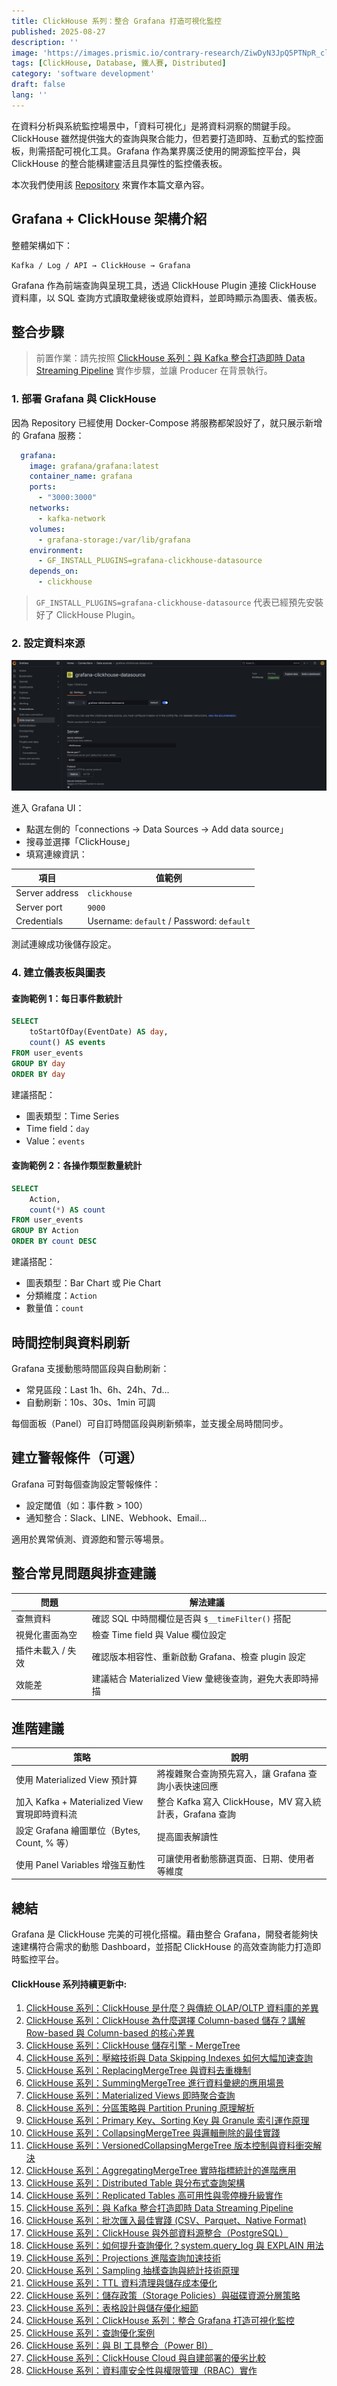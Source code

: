 ```yaml
---
title: ClickHouse 系列：整合 Grafana 打造可視化監控
published: 2025-08-27
description: ''
image: 'https://images.prismic.io/contrary-research/ZiwDyN3JpQ5PTNpR_clickhousecover.png?auto=format,compress'
tags: [ClickHouse, Database, 鐵人賽, Distributed]
category: 'software development'
draft: false 
lang: ''
---
```


在資料分析與系統監控場景中，「資料可視化」是將資料洞察的關鍵手段。ClickHouse 雖然提供強大的查詢與聚合能力，但若要打造即時、互動式的監控面板，則需搭配可視化工具。Grafana 作為業界廣泛使用的開源監控平台，與 ClickHouse 的整合能構建靈活且具彈性的監控儀表板。

本次我們使用該 [Repository](https://github.com/viiccwen/kafka-clickhouse-data-streaming-pipeline/tree/grafana-clickhouse-dashboard) 來實作本篇文章內容。

## Grafana + ClickHouse 架構介紹

整體架構如下：

```
Kafka / Log / API → ClickHouse → Grafana
```

Grafana 作為前端查詢與呈現工具，透過 ClickHouse Plugin 連接 ClickHouse 資料庫，以 SQL 查詢方式讀取彙總後或原始資料，並即時顯示為圖表、儀表板。

## 整合步驟

> 前置作業：請先按照 [ClickHouse 系列：與 Kafka 整合打造即時 Data Streaming Pipeline](https://blog.vicwen.app/posts/clickhouse-kafka-data-streaming-pipeline/) 實作步驟，並讓 Producer 在背景執行。

### 1. 部署 Grafana 與 ClickHouse

因為 Repository 已經使用 Docker-Compose 將服務都架設好了，就只展示新增的 Grafana 服務：

```yaml
  grafana:
    image: grafana/grafana:latest
    container_name: grafana
    ports:
      - "3000:3000"
    networks:
      - kafka-network
    volumes:
      - grafana-storage:/var/lib/grafana
    environment:
      - GF_INSTALL_PLUGINS=grafana-clickhouse-datasource
    depends_on:
      - clickhouse
```

> `GF_INSTALL_PLUGINS=grafana-clickhouse-datasource` 代表已經預先安裝好了 ClickHouse Plugin。

### 2. 設定資料來源

![Configure Datasource](../../assets/posts/clickhouse-grafana-dashboard/configure-datasource.png)

進入 Grafana UI：

* 點選左側的「connections → Data Sources → Add data source」
* 搜尋並選擇「ClickHouse」
* 填寫連線資訊：

| 項目               | 值範例                                       |
| ---------------- | ----------------------------------------- |
| Server address              | `clickhouse`                  |
| Server port | `9000`                                 |
| Credentials             | Username: `default` / Password: `default` |

測試連線成功後儲存設定。

### 4. 建立儀表板與圖表

#### 查詢範例 1：每日事件數統計

```sql
SELECT
    toStartOfDay(EventDate) AS day,
    count() AS events
FROM user_events
GROUP BY day
ORDER BY day
```

建議搭配：

* 圖表類型：Time Series
* Time field：`day`
* Value：`events`

#### 查詢範例 2：各操作類型數量統計

```sql
SELECT
    Action,
    count(*) AS count
FROM user_events
GROUP BY Action
ORDER BY count DESC
```

建議搭配：

* 圖表類型：Bar Chart 或 Pie Chart
* 分類維度：`Action`
* 數量值：`count`

## 時間控制與資料刷新

Grafana 支援動態時間區段與自動刷新：

* 常見區段：Last 1h、6h、24h、7d...
* 自動刷新：10s、30s、1min 可調

每個面板（Panel）可自訂時間區段與刷新頻率，並支援全局時間同步。

## 建立警報條件（可選）

Grafana 可對每個查詢設定警報條件：

* 設定閾值（如：事件數 > 100）
* 通知整合：Slack、LINE、Webhook、Email...

適用於異常偵測、資源飽和警示等場景。

## 整合常見問題與排查建議

| 問題         | 解法建議                                  |
| ---------- | ------------------------------------- |
| 查無資料       | 確認 SQL 中時間欄位是否與 `$__timeFilter()` 搭配  |
| 視覺化畫面為空    | 檢查 Time field 與 Value 欄位設定            |
| 插件未載入 / 失效 | 確認版本相容性、重新啟動 Grafana、檢查 plugin 設定     |
| 效能差        | 建議結合 Materialized View 彙總後查詢，避免大表即時掃描 |

## 進階建議

| 策略                                   | 說明                                         |
| ------------------------------------ | ------------------------------------------ |
| 使用 Materialized View 預計算             | 將複雜聚合查詢預先寫入，讓 Grafana 查詢小表快速回應             |
| 加入 Kafka + Materialized View 實現即時資料流 | 整合 Kafka 寫入 ClickHouse，MV 寫入統計表，Grafana 查詢 |
| 設定 Grafana 繪圖單位（Bytes, Count, % 等）   | 提高圖表解讀性                                    |
| 使用 Panel Variables 增強互動性             | 可讓使用者動態篩選頁面、日期、使用者等維度                      |

## 總結

Grafana 是 ClickHouse 完美的可視化搭檔。藉由整合 Grafana，開發者能夠快速建構符合需求的動態 Dashboard，並搭配 ClickHouse 的高效查詢能力打造即時監控平台。

#### ClickHouse 系列持續更新中:

1. [ClickHouse 系列：ClickHouse 是什麼？與傳統 OLAP/OLTP 資料庫的差異](https://blog.vicwen.app/posts/what-is-clickhouse/)
2. [ClickHouse 系列：ClickHouse 為什麼選擇 Column-based 儲存？講解 Row-based 與 Column-based 的核心差異](https://blog.vicwen.app/posts/clickhouse-column-row-based-storage/)
3. [ClickHouse 系列：ClickHouse 儲存引擎 - MergeTree](https://blog.vicwen.app/posts/clickhouse-mergetree-engine)
4. [ClickHouse 系列：壓縮技術與 Data Skipping Indexes 如何大幅加速查詢](https://blog.vicwen.app/posts/clickhouse-compression-skipping-index/)
5. [ClickHouse 系列：ReplacingMergeTree 與資料去重機制](https://blog.vicwen.app/posts/clickhouse-replacingmergetree-deduplication/)
6. [ClickHouse 系列：SummingMergeTree 進行資料彙總的應用場景](https://blog.vicwen.app/posts/clickhouse-summingmergetree-aggregation/)
7. [ClickHouse 系列：Materialized Views 即時聚合查詢](https://blog.vicwen.app/posts/clickhouse-materialized-view/)
8. [ClickHouse 系列：分區策略與 Partition Pruning 原理解析](https://blog.vicwen.app/posts/clickhouse-partition-pruning/)
9. [ClickHouse 系列：Primary Key、Sorting Key 與 Granule 索引運作原理](https://blog.vicwen.app/posts/clickhouse-primary-sorting-key/)
10. [ClickHouse 系列：CollapsingMergeTree 與邏輯刪除的最佳實踐](https://blog.vicwen.app/posts/clickhouse-collapsingmergetree/)
11. [ClickHouse 系列：VersionedCollapsingMergeTree 版本控制與資料衝突解決](https://blog.vicwen.app/posts/clickhouse-versioned-collapsingmergetree/)
12. [ClickHouse 系列：AggregatingMergeTree 實時指標統計的進階應用](https://blog.vicwen.app/posts/clickhouse-aggregatingmergetree/)
13. [ClickHouse 系列：Distributed Table 與分布式查詢架構](https://blog.vicwen.app/posts/clickhouse-distributed-table-architecture/)
14. [ClickHouse 系列：Replicated Tables 高可用性與零停機升級實作](https://blog.vicwen.app/posts/clickhouse-replication-failover/)
15. [ClickHouse 系列：與 Kafka 整合打造即時 Data Streaming Pipeline](https://blog.vicwen.app/posts/clickhouse-kafka-data-streaming-pipeline/)
16. [ClickHouse 系列：批次匯入最佳實踐 (CSV、Parquet、Native Format)](https://blog.vicwen.app/posts/clickhouse-batch-import/)
17. [ClickHouse 系列：ClickHouse 與外部資料源整合（PostgreSQL）](https://blog.vicwen.app/posts/clickhouse-external-data-integration/)
18. [ClickHouse 系列：如何提升查詢優化？system.query_log 與 EXPLAIN 用法](https://blog.vicwen.app/posts/clickhouse-query-log-explain/)
19. [ClickHouse 系列：Projections 進階查詢加速技術](https://blog.vicwen.app/posts/clickhouse-projections-optimization/)
20. [ClickHouse 系列：Sampling 抽樣查詢與統計技術原理](https://blog.vicwen.app/posts/clickhouse-sampling-statistics/)
21. [ClickHouse 系列：TTL 資料清理與儲存成本優化](https://blog.vicwen.app/posts/clickhouse-ttl-storage-management/)
22. [ClickHouse 系列：儲存政策（Storage Policies）與磁碟資源分層策略](https://blog.vicwen.app/posts/clickhouse-storage-policies/)
23. [ClickHouse 系列：表格設計與儲存優化細節](https://blog.vicwen.app/posts/clickhouse-schemas-storage-improvement/)
24. [ClickHouse 系列：ClickHouse 系列：整合 Grafana 打造可視化監控](https://blog.vicwen.app/posts/clickhouse-grafana-dashboard/) 
25. [ClickHouse 系列：查詢優化案例](https://blog.vicwen.app/posts/clickhouse-select-optimization/)
26. [ClickHouse 系列：與 BI 工具整合（Power BI）](https://blog.vicwen.app/posts/clickhouse-bi-integration/)
27. [ClickHouse 系列：ClickHouse Cloud 與自建部署的優劣比較](https://blog.vicwen.app/posts/clickhouse-cloud-vs-self-host/)
28. [ClickHouse 系列：資料庫安全性與權限管理（RBAC）實作](https://blog.vicwen.app/posts/clickhouse-security-rbac/)